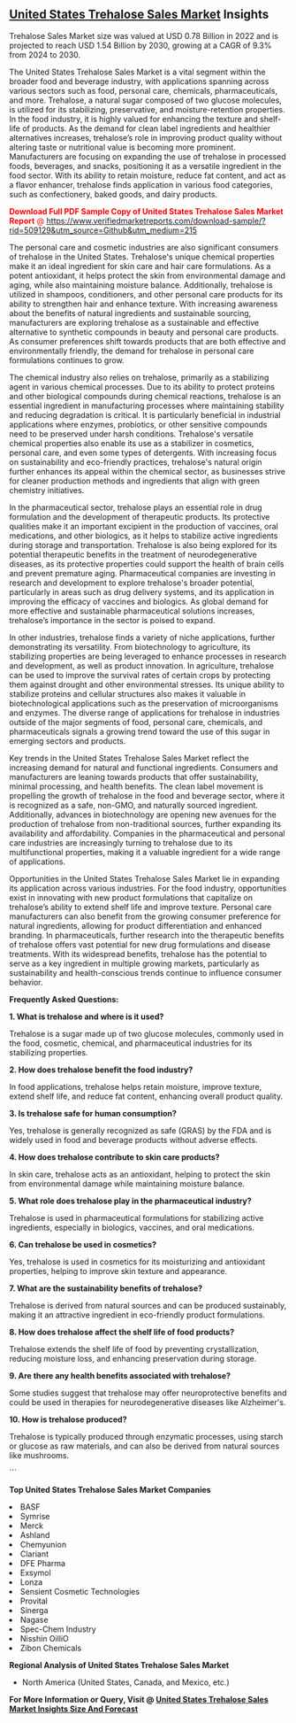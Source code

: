 <h2><a href="https://www.verifiedmarketreports.com/download-sample/?rid=509129&amp;utm_source=Github&amp;utm_medium=215" target="_blank">United States Trehalose Sales Market</a> Insights</h2><p>Trehalose Sales Market size was valued at USD 0.78 Billion in 2022 and is projected to reach USD 1.54 Billion by 2030, growing at a CAGR of 9.3% from 2024 to 2030.</p><p> <p>The United States Trehalose Sales Market is a vital segment within the broader food and beverage industry, with applications spanning across various sectors such as food, personal care, chemicals, pharmaceuticals, and more. Trehalose, a natural sugar composed of two glucose molecules, is utilized for its stabilizing, preservative, and moisture-retention properties. In the food industry, it is highly valued for enhancing the texture and shelf-life of products. As the demand for clean label ingredients and healthier alternatives increases, trehalose’s role in improving product quality without altering taste or nutritional value is becoming more prominent. Manufacturers are focusing on expanding the use of trehalose in processed foods, beverages, and snacks, positioning it as a versatile ingredient in the food sector. With its ability to retain moisture, reduce fat content, and act as a flavor enhancer, trehalose finds application in various food categories, such as confectionery, baked goods, and dairy products. <p><span class=""><span style="color: #ff0000;"><strong>Download Full PDF Sample Copy of United States Trehalose Sales Market Report</strong> @ </span><a href="https://www.verifiedmarketreports.com/download-sample/?rid=509129&amp;utm_source=Github&amp;utm_medium=215" target="_blank">https://www.verifiedmarketreports.com/download-sample/?rid=509129&amp;utm_source=Github&amp;utm_medium=215</a></span></p></p> <p>The personal care and cosmetic industries are also significant consumers of trehalose in the United States. Trehalose's unique chemical properties make it an ideal ingredient for skin care and hair care formulations. As a potent antioxidant, it helps protect the skin from environmental damage and aging, while also maintaining moisture balance. Additionally, trehalose is utilized in shampoos, conditioners, and other personal care products for its ability to strengthen hair and enhance texture. With increasing awareness about the benefits of natural ingredients and sustainable sourcing, manufacturers are exploring trehalose as a sustainable and effective alternative to synthetic compounds in beauty and personal care products. As consumer preferences shift towards products that are both effective and environmentally friendly, the demand for trehalose in personal care formulations continues to grow. <p>The chemical industry also relies on trehalose, primarily as a stabilizing agent in various chemical processes. Due to its ability to protect proteins and other biological compounds during chemical reactions, trehalose is an essential ingredient in manufacturing processes where maintaining stability and reducing degradation is critical. It is particularly beneficial in industrial applications where enzymes, probiotics, or other sensitive compounds need to be preserved under harsh conditions. Trehalose's versatile chemical properties also enable its use as a stabilizer in cosmetics, personal care, and even some types of detergents. With increasing focus on sustainability and eco-friendly practices, trehalose's natural origin further enhances its appeal within the chemical sector, as businesses strive for cleaner production methods and ingredients that align with green chemistry initiatives. <p>In the pharmaceutical sector, trehalose plays an essential role in drug formulation and the development of therapeutic products. Its protective qualities make it an important excipient in the production of vaccines, oral medications, and other biologics, as it helps to stabilize active ingredients during storage and transportation. Trehalose is also being explored for its potential therapeutic benefits in the treatment of neurodegenerative diseases, as its protective properties could support the health of brain cells and prevent premature aging. Pharmaceutical companies are investing in research and development to explore trehalose's broader potential, particularly in areas such as drug delivery systems, and its application in improving the efficacy of vaccines and biologics. As global demand for more effective and sustainable pharmaceutical solutions increases, trehalose’s importance in the sector is poised to expand. <p>In other industries, trehalose finds a variety of niche applications, further demonstrating its versatility. From biotechnology to agriculture, its stabilizing properties are being leveraged to enhance processes in research and development, as well as product innovation. In agriculture, trehalose can be used to improve the survival rates of certain crops by protecting them against drought and other environmental stresses. Its unique ability to stabilize proteins and cellular structures also makes it valuable in biotechnological applications such as the preservation of microorganisms and enzymes. The diverse range of applications for trehalose in industries outside of the major segments of food, personal care, chemicals, and pharmaceuticals signals a growing trend toward the use of this sugar in emerging sectors and products. <p>Key trends in the United States Trehalose Sales Market reflect the increasing demand for natural and functional ingredients. Consumers and manufacturers are leaning towards products that offer sustainability, minimal processing, and health benefits. The clean label movement is propelling the growth of trehalose in the food and beverage sector, where it is recognized as a safe, non-GMO, and naturally sourced ingredient. Additionally, advances in biotechnology are opening new avenues for the production of trehalose from non-traditional sources, further expanding its availability and affordability. Companies in the pharmaceutical and personal care industries are increasingly turning to trehalose due to its multifunctional properties, making it a valuable ingredient for a wide range of applications. <p>Opportunities in the United States Trehalose Sales Market lie in expanding its application across various industries. For the food industry, opportunities exist in innovating with new product formulations that capitalize on trehalose’s ability to extend shelf life and improve texture. Personal care manufacturers can also benefit from the growing consumer preference for natural ingredients, allowing for product differentiation and enhanced branding. In pharmaceuticals, further research into the therapeutic benefits of trehalose offers vast potential for new drug formulations and disease treatments. With its widespread benefits, trehalose has the potential to serve as a key ingredient in multiple growing markets, particularly as sustainability and health-conscious trends continue to influence consumer behavior. <p><strong>Frequently Asked Questions:</strong></p> <p><strong>1. What is trehalose and where is it used?</strong></p> <p>Trehalose is a sugar made up of two glucose molecules, commonly used in the food, cosmetic, chemical, and pharmaceutical industries for its stabilizing properties.</p> <p><strong>2. How does trehalose benefit the food industry?</strong></p> <p>In food applications, trehalose helps retain moisture, improve texture, extend shelf life, and reduce fat content, enhancing overall product quality.</p> <p><strong>3. Is trehalose safe for human consumption?</strong></p> <p>Yes, trehalose is generally recognized as safe (GRAS) by the FDA and is widely used in food and beverage products without adverse effects.</p> <p><strong>4. How does trehalose contribute to skin care products?</strong></p> <p>In skin care, trehalose acts as an antioxidant, helping to protect the skin from environmental damage while maintaining moisture balance.</p> <p><strong>5. What role does trehalose play in the pharmaceutical industry?</strong></p> <p>Trehalose is used in pharmaceutical formulations for stabilizing active ingredients, especially in biologics, vaccines, and oral medications.</p> <p><strong>6. Can trehalose be used in cosmetics?</strong></p> <p>Yes, trehalose is used in cosmetics for its moisturizing and antioxidant properties, helping to improve skin texture and appearance.</p> <p><strong>7. What are the sustainability benefits of trehalose?</strong></p> <p>Trehalose is derived from natural sources and can be produced sustainably, making it an attractive ingredient in eco-friendly product formulations.</p> <p><strong>8. How does trehalose affect the shelf life of food products?</strong></p> <p>Trehalose extends the shelf life of food by preventing crystallization, reducing moisture loss, and enhancing preservation during storage.</p> <p><strong>9. Are there any health benefits associated with trehalose?</strong></p> <p>Some studies suggest that trehalose may offer neuroprotective benefits and could be used in therapies for neurodegenerative diseases like Alzheimer's.</p> <p><strong>10. How is trehalose produced?</strong></p> <p>Trehalose is typically produced through enzymatic processes, using starch or glucose as raw materials, and can also be derived from natural sources like mushrooms.</p> ```</p><p><strong>Top United States Trehalose Sales Market Companies</strong></p><div data-test-id=""><p><li>BASF</li><li> Symrise</li><li> Merck</li><li> Ashland</li><li> Chemyunion</li><li> Clariant</li><li> DFE Pharma</li><li> Exsymol</li><li> Lonza</li><li> Sensient Cosmetic Technologies</li><li> Provital</li><li> Sinerga</li><li> Nagase</li><li> Spec-Chem Industry</li><li> Nisshin OilliO</li><li> Zibon Chemicals</li></p><div><strong>Regional Analysis of&nbsp;United States Trehalose Sales Market</strong></div><ul><li dir="ltr"><p dir="ltr">North America&nbsp;(United States, Canada, and Mexico, etc.)</p></li></ul><p><strong>For More Information or Query, Visit @&nbsp;</strong><strong><a href="https://www.verifiedmarketreports.com/product/trehalose-sales-market-size-and-forecast/?utm_source=Github&amp;utm_medium=215" target="_blank">United States Trehalose Sales Market Insights Size And Forecast</a></strong></p></div>
